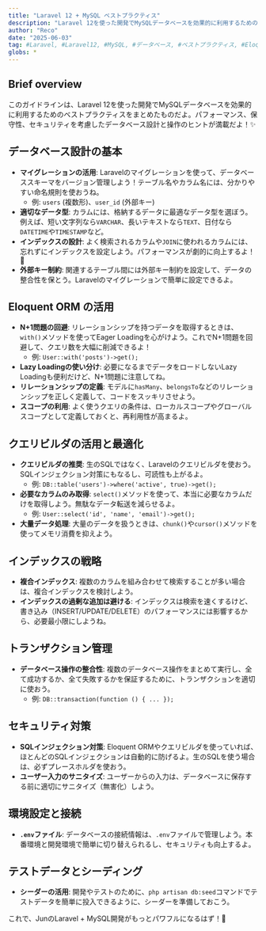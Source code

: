 ```yaml
---
title: "Laravel 12 + MySQL ベストプラクティス"
description: "Laravel 12を使った開発でMySQLデータベースを効果的に利用するためのベストプラクティスをまとめたよ！パフォーマンス、保守性、セキュリティを考慮したデータベース設計と操作のヒントが満載だよ！✨"
author: "Reco"
date: "2025-06-03"
tag: #Laravel, #Laravel12, #MySQL, #データベース, #ベストプラクティス, #Eloquent, #クエリビルダ
globs: *
---
```


## Brief overview
このガイドラインは、Laravel 12を使った開発でMySQLデータベースを効果的に利用するためのベストプラクティスをまとめたものだよ。パフォーマンス、保守性、セキュリティを考慮したデータベース設計と操作のヒントが満載だよ！✨

## データベース設計の基本
- **マイグレーションの活用**: Laravelのマイグレーションを使って、データベーススキーマをバージョン管理しよう！テーブル名やカラム名には、分かりやすい命名規則を使おうね。
  - 例: `users` (複数形)、`user_id` (外部キー)
- **適切なデータ型**: カラムには、格納するデータに最適なデータ型を選ぼう。例えば、短い文字列なら`VARCHAR`、長いテキストなら`TEXT`、日付なら`DATETIME`や`TIMESTAMP`など。
- **インデックスの設計**: よく検索されるカラムや`JOIN`に使われるカラムには、忘れずにインデックスを設定しよう。パフォーマンスが劇的に向上するよ！🚀
- **外部キー制約**: 関連するテーブル間には外部キー制約を設定して、データの整合性を保とう。Laravelのマイグレーションで簡単に設定できるよ。

## Eloquent ORM の活用
- **N+1問題の回避**: リレーションシップを持つデータを取得するときは、`with()`メソッドを使ってEager Loadingを心がけよう。これでN+1問題を回避して、クエリ数を大幅に削減できるよ！
  - 例: `User::with('posts')->get();`
- **Lazy Loadingの使い分け**: 必要になるまでデータをロードしないLazy Loadingも便利だけど、N+1問題に注意してね。
- **リレーションシップの定義**: モデルに`hasMany`、`belongsTo`などのリレーションシップを正しく定義して、コードをスッキリさせよう。
- **スコープの利用**: よく使うクエリの条件は、ローカルスコープやグローバルスコープとして定義しておくと、再利用性が高まるよ。

## クエリビルダの活用と最適化
- **クエリビルダの推奨**: 生のSQLではなく、Laravelのクエリビルダを使おう。SQLインジェクション対策にもなるし、可読性も上がるよ。
  - 例: `DB::table('users')->where('active', true)->get();`
- **必要なカラムのみ取得**: `select()`メソッドを使って、本当に必要なカラムだけを取得しよう。無駄なデータ転送を減らせるよ。
  - 例: `User::select('id', 'name', 'email')->get();`
- **大量データ処理**: 大量のデータを扱うときは、`chunk()`や`cursor()`メソッドを使ってメモリ消費を抑えよう。

## インデックスの戦略
- **複合インデックス**: 複数のカラムを組み合わせて検索することが多い場合は、複合インデックスを検討しよう。
- **インデックスの過剰な追加は避ける**: インデックスは検索を速くするけど、書き込み（INSERT/UPDATE/DELETE）のパフォーマンスには影響するから、必要最小限にしようね。

## トランザクション管理
- **データベース操作の整合性**: 複数のデータベース操作をまとめて実行し、全て成功するか、全て失敗するかを保証するために、トランザクションを適切に使おう。
  - 例: `DB::transaction(function () { ... });`

## セキュリティ対策
- **SQLインジェクション対策**: Eloquent ORMやクエリビルダを使っていれば、ほとんどのSQLインジェクションは自動的に防げるよ。生のSQLを使う場合は、必ずプレースホルダを使おう。
- **ユーザー入力のサニタイズ**: ユーザーからの入力は、データベースに保存する前に適切にサニタイズ（無害化）しよう。

## 環境設定と接続
- **`.env`ファイル**: データベースの接続情報は、`.env`ファイルで管理しよう。本番環境と開発環境で簡単に切り替えられるし、セキュリティも向上するよ。

## テストデータとシーディング
- **シーダーの活用**: 開発やテストのために、`php artisan db:seed`コマンドでテストデータを簡単に投入できるように、シーダーを準備しておこう。

これで、JunのLaravel + MySQL開発がもっとパワフルになるはず！💪
